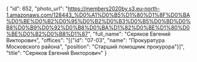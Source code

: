 {
    "id": 652,
    "photo_url": "https://members2020by.s3.eu-north-1.amazonaws.com/128443_%D0%A1%D0%B5%D1%80%D1%8F%D0%BA%D0%BE%D0%B2%D0%95%D0%B2%D0%B3%D0%B5%D0%BD%D0%B8%D0%B9%D0%92%D0%B8%D0%BA%D1%82%D0%BE%D1%80%D0%BE%D0%B2%D0%B8%D1%87",
    "full_name": "Серяков Евгений Викторович",
    "offices": "[{\"id\": \"07-03\", \"name\": \"Прокуратура Московского района\", \"position\": \"Старший помощник прокурора\"}]",
    "title": "Серяков Евгений Викторович"
}